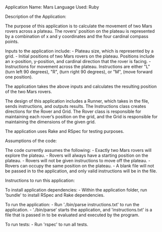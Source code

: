 Application Name: Mars
Language Used: Ruby

Description of the Application: 

  The purpose of this application is to calculate the movement of two Mars rovers across a plateau. The rovers' position on the plateau is represented by a combination of x and y coordinates and the four cardinal compass points.

  Inputs to the application include:
    - Plateau size, which is represented by a grid. 
    - Initial positions of two Mars rovers on the plateau. Positions include an x-position, y-position, and cardinal direction that the rover is facing. 
    - Instructions for movement across the plateau. Instructions are either "L" (turn left 90 degrees), "R", (turn right 90 degrees), or "M", (move forward one position). 

  The application takes the above inputs and calculates the resulting position of the two Mars rovers. 

  The design of this application includes a Runner, which takes in the file, sends instructions, and outputs results. The Instructions class creates directions for the Rover and Grid. The Rover class is responsible for maintaining each rover’s position on the grid, and the Grid is responsible for maintaining the dimensions of the given grid. 

  The application uses Rake and RSpec for testing purposes.


Assumptions of the code: 

  The code currently assumes the following: 
    - Exactly two Mars rovers will explore the plateau. 
    - Rovers will always have a starting position on the plateau. 
    - Rovers will not be given instructions to move off the plateau.
    - Rovers can occupy the same position on the plateau. 
    - A blank file will not be passed in to the application, and only valid instructions will be in the file. 
      

Instructions to run this application: 

  To install application dependencies: 
    - Within the application folder, run 'bundle' to install RSpec and Rake dependencies.

  To run the application: 
    - Run './bin/parse instructions.txt' to run the application. 
      - './bin/parse' starts the application, and 'instructions.txt' is a file that is passed in to be evaluated and executed by the program. 

  To run tests:
    - Run 'rspec' to run all tests.

